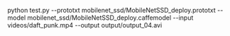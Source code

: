 python test.py --prototxt mobilenet_ssd/MobileNetSSD_deploy.prototxt --model mobilenet_ssd/MobileNetSSD_deploy.caffemodel --input videos/daft_punk.mp4 --output output/output_04.avi
